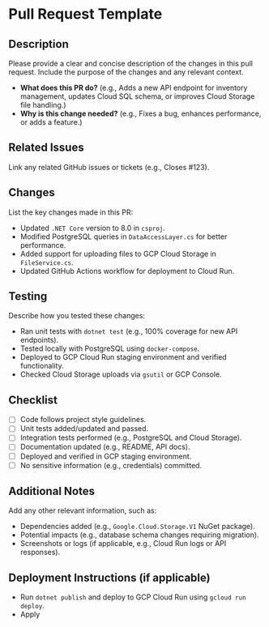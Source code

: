 # Pull Request Template

## Description
Please provide a clear and concise description of the changes in this pull request. Include the purpose of the changes and any relevant context.

- **What does this PR do?** (e.g., Adds a new API endpoint for inventory management, updates Cloud SQL schema, or improves Cloud Storage file handling.)
- **Why is this change needed?** (e.g., Fixes a bug, enhances performance, or adds a feature.)

## Related Issues
Link any related GitHub issues or tickets (e.g., Closes #123).

## Changes
List the key changes made in this PR:
- Updated `.NET Core` version to 8.0 in `csproj`.
- Modified PostgreSQL queries in `DataAccessLayer.cs` for better performance.
- Added support for uploading files to GCP Cloud Storage in `FileService.cs`.
- Updated GitHub Actions workflow for deployment to Cloud Run.

## Testing
Describe how you tested these changes:
- Ran unit tests with `dotnet test` (e.g., 100% coverage for new API endpoints).
- Tested locally with PostgreSQL using `docker-compose`.
- Deployed to GCP Cloud Run staging environment and verified functionality.
- Checked Cloud Storage uploads via `gsutil` or GCP Console.

## Checklist
- [ ] Code follows project style guidelines.
- [ ] Unit tests added/updated and passed.
- [ ] Integration tests performed (e.g., PostgreSQL and Cloud Storage).
- [ ] Documentation updated (e.g., README, API docs).
- [ ] Deployed and verified in GCP staging environment.
- [ ] No sensitive information (e.g., credentials) committed.

## Additional Notes
Add any other relevant information, such as:
- Dependencies added (e.g., `Google.Cloud.Storage.V1` NuGet package).
- Potential impacts (e.g., database schema changes requiring migration).
- Screenshots or logs (if applicable, e.g., Cloud Run logs or API responses).

## Deployment Instructions (if applicable)
- Run `dotnet publish` and deploy to GCP Cloud Run using `gcloud run deploy`.
- Apply
